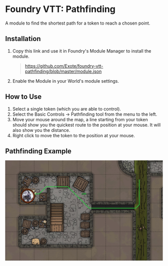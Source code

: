 # Foundry VTT: Pathfinding

A module to find the shortest path for a token to reach a chosen point.

## Installation
1. Copy this link and use it in Foundry's Module Manager to install the module.

    > https://github.com/Exote/foundry-vtt-pathfinding/blob/master/module.json
    
2. Enable the Module in your World's module settings.

## How to Use
1. Select a single token (which you are able to control).
2. Select the Basic Controls -> Pathfinding tool from the menu to the left.
3. Move your mouse around the map, a line starting from your token should show you the quickest route to the position at your mouse. It will also show you the distance.
4. Right click to move the token to the position at your mouse.

## Pathfinding Example
![Pathfinding Example](foundry-vtt-pathfinding1.jpg)
